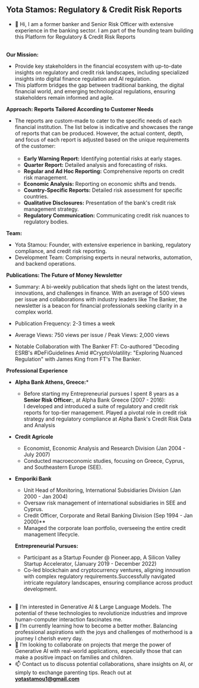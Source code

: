 ## Yota Stamos: Regulatory & Credit Risk Reports

- 👋 Hi, I am a former banker and Senior Risk Officer with extensive experience in the banking sector. I am part of the founding team building this Platform for Regulatory & Credit Risk Reports<br><br>

**Our Mission:**
* Provide key stakeholders in the financial ecosystem with up-to-date insights on regulatory and credit risk landscapes, including specialized insights into digital finance regulation and AI regulation.
* This platform bridges the gap between traditional banking, the digital financial world, and emerging technological regulations, ensuring stakeholders remain informed and agile.<br>


**Approach: Reports Tailored According to Customer Needs**
* The reports are custom-made to cater to the specific needs of each financial institution. The list below is indicative and showcases the range of reports that can be produced. However, the actual content, depth, and focus of each report is adjusted based on the unique requirements of the customer:<br><br>
  * **Early Warning Report:** Identifying potential risks at early stages.
  * **Quarter Report:** Detailed analysis and forecasting of risks.
  * **Regular and Ad Hoc Reporting:** Comprehensive reports on credit risk management.
  * **Economic Analysis:** Reporting on economic shifts and trends.
  * **Country-Specific Reports:** Detailed risk assessment for specific countries.
  * **Qualitative Disclosures:** Presentation of the bank's credit risk management strategy.
  * **Regulatory Communication:** Communicating credit risk nuances to regulatory bodies.<br>

**Team:**
* Yota Stamou: Founder, with extensive experience in banking, regulatory compliance, and credit risk reporting.
* Development Team: Comprising experts in neural networks, automation, and backend operations.<br>


**Publications: The Future of Money Newsletter** <br>

* Summary: A bi-weekly publication that sheds light on the latest trends, innovations, and challenges in finance. With an average of 500 views per issue and collaborations with industry leaders like The Banker, the newsletter is a beacon for financial professionals seeking clarity in a complex world.<br>

* Publication Frequency: 2-3 times a week<br>
* Average Views: 750 views per issue / Peak Views: 2,000 views <br>

* Notable Collaboration with The Banker FT: Co-authored "Decoding ESRB's #DeFiGuidelines Amid #CryptoVolatility: "Exploring Nuanced Regulation" with James King from FT's The Banker.<br>

**Professional Experience**
* **Alpha Bank Athens, Greece:***
  * Before starting my Entrepreneurial pursues I spent 8 years as a **Senior Risk Officer:**, at Alpha Bank Greece (2007 - 2016):<br> I developed and introduced a suite of regulatory and credit risk reports for top-tier management. Played a pivotal role in credit risk strategy and regulatory compliance at Alpha Bank's Credit Risk Data and Analysis<br>

* **Credit Agricole**
  * Economist, Economic Analysis and Research Division (Jan 2004 - July 2007)
  * Conducted macroeconomic studies, focusing on Greece, Cyprus, and Southeastern Europe (SEE).

* **Emporiki Bank**
  * Unit Head of Monitoring, International Subsidiaries Division (Jan 2000 - Jan 2004)
  * Oversaw risk management of international subsidiaries in SEE and Cyprus.
  * Credit Officer, Corporate and Retail Banking Division (Sep 1994 - Jan 2000)**
  * Managed the corporate loan portfolio, overseeing the entire credit management lifecycle.
 
  **Entrepreneurial Pursues:** <br>
  * Participant as a Startup Founder @ Pioneer.app, A Silicon Valley Startup Accelerator, (January 2019 - December 2022)
  * Co-led blockchain and cryptocurrency ventures, aligning innovation with complex regulatory 
    requirements.Successfully navigated intricate regulatory landscapes, ensuring compliance across 
    product development.<br><br>

- 👀 I’m interested in Generative AI & Large Language Models. The potential of these technologies to revolutionize industries and improve human-computer interaction fascinates me.
- 🌱 I’m currently learning  how to become a better mother. Balancing professional aspirations with the joys and challenges of motherhood is a journey I cherish every day.
- 💞️ I’m looking to collaborate on projects that merge the power of Generative AI with real-world applications, especially those that can make a positive impact on families and children.
- 📫 Contact us to discuss potential collaborations, share insights on AI, or simply to exchange parenting tips. Reach out at **yotastamou1@gmail.com**

<!---
YotaStamos/YotaStamos is a ✨ special ✨ repository because its `README.md` (this file) appears on your GitHub profile.
You can click the Preview link to take a look at your changes.
--->
